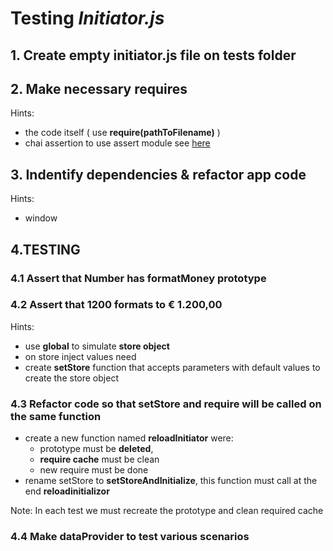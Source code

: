 # Testing *Initiator.js*

## 1. Create empty **initiator.js** file on tests folder

## 2. Make necessary requires

Hints:
  * the code itself ( use **require(pathToFilename)** )
  * chai assertion to use assert module see [here](https://github.com/lpimenta-ptc/Js-unit-tests/wiki#chai---assert)
  
## 3. Indentify dependencies & refactor app code
Hints:
  * window
  
## 4.TESTING

### 4.1 Assert that Number has formatMoney prototype

### 4.2 Assert that __1200__ formats to __€ 1.200,00__ 
Hints:
  * use **global** to simulate **store object**
  * on store inject values need
  * create **setStore** function that accepts parameters with default values to create the store object 
  
### 4.3 Refactor code so that setStore and require will be called on the same function

  * create a new function named **reloadInitiator** were:
    * prototype must be **deleted**,
    * **require cache** must be clean
    * new require must be done
  * rename setStore to **setStoreAndInitialize**, this function must call at the end **reloadinitializor**
  
Note: In each test we must recreate the prototype and clean required cache

### 4.4 Make dataProvider to test various scenarios 
